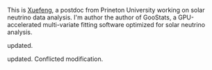 This is [Xuefeng](https://dingxf.cn), a postdoc from Prineton University working on solar neutrino data analysis. I'm author the author of GooStats, a GPU-accelerated multi-variate fitting software optimized for solar neutrino analysis.

updated.

updated. Conflicted modification.
